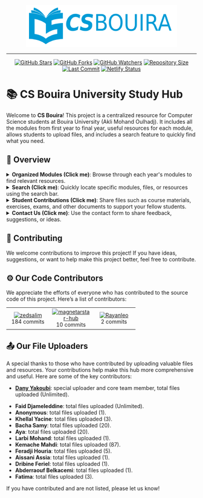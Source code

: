 <p align="center">
  <a href="https://csbouira.xyz" target="_blank">
    <img src="./assets/images/csb-github-logo.png" alt="CSB Logo" width="400">
  </a>
</p>
<hr/>
<p align="center">
  <a href="https://github.com/zedsalim/csbouira/stargazers"><img src="https://img.shields.io/github/stars/zedsalim/csbouira?style=social" alt="GitHub Stars"></a>
  <a href="https://github.com/zedsalim/csbouira/network/members"><img src="https://img.shields.io/github/forks/zedsalim/csbouira?style=social" alt="GitHub Forks"></a>
  <a href="https://github.com/zedsalim/csbouira/watchers"><img src="https://img.shields.io/github/watchers/zedsalim/csbouira?style=social" alt="GitHub Watchers"></a>
  <a href="https://github.com/zedsalim/csbouira"><img src="https://img.shields.io/github/repo-size/zedsalim/csbouira" alt="Repository Size"></a>
  <a href="https://github.com/zedsalim/csbouira"><img src="https://img.shields.io/github/last-commit/zedsalim/csbouira" alt="Last Commit"></a>
    <a href="https://app.netlify.com/sites/csbouira/deploys"><img src="https://api.netlify.com/api/v1/badges/4368e490-c3cf-441a-aa6b-d043af2b3186/deploy-status" alt="Netlify Status"></a>
</p>

# 📚 CS Bouira University Study Hub

Welcome to **CS Bouira**! This project is a centralized resource for Computer Science students at Bouira University (Akli Mohand Oulhadj). It includes all the modules from first year to final year, useful resources for each module, allows students to upload files, and includes a search feature to quickly find what you need.

## 🎯 Overview

<details>
  <summary><b>Organized Modules (Click me)</b>: Browse through each year's modules to find relevant resources.</summary>
  
  [organized-modules.webm](https://github.com/user-attachments/assets/b99ea1bb-4264-41a5-b510-d88d03c698f4)

</details>

<details>
  <summary><b>Search (Click me)</b>: Quickly locate specific modules, files, or resources using the search bar.</summary>
  
  [search-feature.webm](https://github.com/user-attachments/assets/ded759ca-47f7-4f42-bfa7-7c2922b5f404)

</details>

<details>
  <summary><b>Student Contributions (Click me)</b>: Share files such as course materials, exercises, exams, and other documents to support your fellow students.</summary>
  
  [student-contributions.webm](https://github.com/user-attachments/assets/9e727317-d29c-42d5-873a-4773dad748a1)

</details>

<details>
  <summary><b>Contact Us (Click me)</b>: Use the contact form to share feedback, suggestions, or ideas.</summary>
  
  [contact-us.webm](https://github.com/user-attachments/assets/83e48197-98a6-4407-838b-c702494415ff)

</details>

## 🤝 Contributing

We welcome contributions to improve this project! If you have ideas, suggestions, or want to help make this project better, feel free to contribute.

## ⚙️ Our Code Contributors

We appreciate the efforts of everyone who has contributed to the source code of this project. Here’s a list of contributors:

<!-- START GITHUB_CONTRIBUTORS -->

<table>
<tr>
<td style="text-align: center; width: 100px;"><a href="https://github.com/zedsalim/csbouira/graphs/contributors" target="_blank"><img src="https://avatars.githubusercontent.com/u/121177411?v=4" alt="zedsalim" style="width: 80px; height: 80px;"/></a><br/><span>184 commits</span></td>
<td style="text-align: center; width: 100px;"><a href="https://github.com/zedsalim/csbouira/graphs/contributors" target="_blank"><img src="https://avatars.githubusercontent.com/u/127874935?v=4" alt="magnetarstar-hub" style="width: 80px; height: 80px;"/></a><br/><span>10 commits</span></td>
<td style="text-align: center; width: 100px;"><a href="https://github.com/zedsalim/csbouira/graphs/contributors" target="_blank"><img src="https://avatars.githubusercontent.com/u/115380198?v=4" alt="Rayanleo" style="width: 80px; height: 80px;"/></a><br/><span>2 commits</span></td>
</tr>
</table>

<!-- END GITHUB_CONTRIBUTORS -->

## 📤 Our File Uploaders

A special thanks to those who have contributed by uploading valuable files and resources. Your contributions help make this hub more comprehensive and useful. Here are some of the key contributors:

<ul>
<li><strong><a href="https://github.com/daaaaaaanyyyyy" target="_blank">Dany Yakoubi</a></strong>: special uploader and core team member, total files uploaded (Unlimited).</li>
</ul>

<!-- START FILE_UPLOADS -->

<ul>
<li><strong>Faid Djameleddine</strong>: total files uploaded (Unlimited).</li>
<li><strong>Anonymous</strong>: total files uploaded (1).</li>
<li><strong>Khellal Yacine</strong>: total files uploaded (3).</li>
<li><strong>Bacha Samy</strong>: total files uploaded (20).</li>
<li><strong>Aya</strong>: total files uploaded (20).</li>
<li><strong>Larbi Mohand</strong>: total files uploaded (1).</li>
<li><strong>Kemache Mahdi</strong>: total files uploaded (87).</li>
<li><strong>Feradji Houria</strong>: total files uploaded (5).</li>
<li><strong>Aissani Assia</strong>: total files uploaded (1).</li>
<li><strong>Dribine Feriel</strong>: total files uploaded (1).</li>
<li><strong>Abderraouf Belkacemi</strong>: total files uploaded (1).</li>
<li><strong>Fatima</strong>: total files uploaded (3).</li>
</ul>

<!-- END FILE_UPLOADS -->

If you have contributed and are not listed, please let us know!
